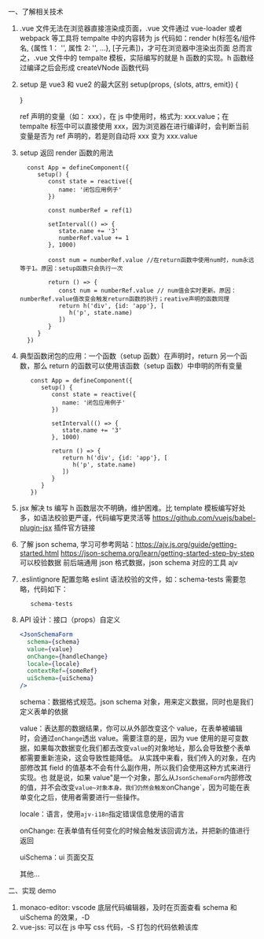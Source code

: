一、了解相关技术

1. .vue 文件无法在浏览器直接渲染成页面，.vue 文件通过 vue-loader 或者 webpack 等工具将 tempalte 中的内容转为 js 代码如：render h(标签名/组件名, {属性 1： '', 属性 2: '', ...}, [子元素])，才可在浏览器中渲染出页面
   总而言之，.vue 文件中的 tempalte 模板，实际编写的就是 h 函数的实现。h 函数经过编译之后会形成 createVNode 函数代码

2. setup 是 vue3 和 vue2 的最大区别
   setup(props, {slots, attrs, emit}) {

   }

   ref 声明的变量（如： xxx），在 js 中使用时，格式为: xxx.value；在 tempalte 标签中可以直接使用 xxx，因为浏览器在进行编译时，会判断当前变量是否为 ref 声明的，若是则自动将 xxx 变为 xxx.value

3. setup 返回 render 函数的用法

   ```
     const App = defineComponent({
        setup() {
           const state = reactive({
              name: '闭包应用例子'
           })

           const numberRef = ref(1)

           setInterval(() => {
              state.name += '3'
              numberRef.value += 1
           }, 1000)

           const num = numberRef.value //在return函数中使用num时，num永远等于1。原因：setup函数只会执行一次

           return () => {
              const num = numberRef.value // num值会实时更新。原因：numberRef.value值改变会触发return函数的执行；reative声明的函数同理
              return h('div', {id: 'app'}, [
                 h('p', state.name)
              ])
           }
        }
     })
   ```

4. 典型函数闭包的应用：一个函数（setup 函数）在声明时，return 另一个函数，那么 return 的函数可以使用该函数（setup 函数）中申明的所有变量

   ```
      const App = defineComponent({
         setup() {
            const state = reactive({
               name: '闭包应用例子'
            })

            setInterval(() => {
               state.name += '3'
            }, 1000)

            return () => {
               return h('div', {id: 'app'}, [
                  h('p', state.name)
               ])
            }
         }
      })
   ```

5. jsx 解决 ts 编写 h 函数层次不明确，维护困难。比 template 模板编写好处多，如语法校验更严谨，代码编写更灵活等
   https://github.com/vuejs/babel-plugin-jsx 插件官方链接

6. 了解 json schema, 学习可参考网站：https://ajv.js.org/guide/getting-started.html https://json-schema.org/learn/getting-started-step-by-step
   可以校验数据
   前后端通用 json 格式数据，json schema 对应的工具 ajv

7. .eslintignore 配置忽略 eslint 语法校验的文件，如：schema-tests 需要忽略，代码如下：

   ```
      schema-tests
   ```

8. API 设计：接口（props）自定义

   ```jsx
   <JsonSchemaForm
     schema={schema}
     value={value}
     onChange={handleChange}
     locale={locale}
     contextRef={someRef}
     uiSchema={uiSchema}
   />
   ```

   schema：数据格式规范。json schema 对象，用来定义数据，同时也是我们定义表单的依据

   value：表达那的数据结果，你可以从外部改变这个 value，在表单被编辑时，会通过`onChange`透出 value。需要注意的是，因为 vue 使用的是可变数据，如果每次数据变化我们都去改变`value`的对象地址，那么会导致整个表单都需要重新渲染，这会导致性能降低。
   从实践中来看，我们传入的对象，在内部修改其 field 的值基本不会有什么副作用，所以我们会使用这种方式来进行实现。也
   就是说，如果 value"是一个对象，那么从`JsonSchemaForm`内部修改的值，并不会改变`value~对象本身。我们仍然会触发`onChange`，因为可能在表单变化之后，使用者需要进行一些操作。

   locale：语言，使用`ajv-i18n`指定错误信息使用的语言

   onChange: 在表单值有任何变化的时候会触发该回调方法，并把新的值进行返回

   uiSchema：ui 页面交互

   其他...

二、实现 demo

1. monaco-editor: vscode 底层代码编辑器，及时在页面查看 schema 和 uiSchema 的效果，-D
2. vue-jss: 可以在 js 中写 css 代码，-S 打包的代码依赖该库
